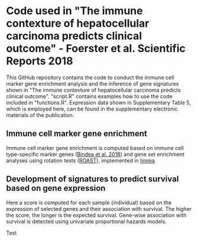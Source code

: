 # Code used in "The immune contexture of hepatocellular carcinoma predicts clinical outcome" - Foerster et al. Scientific Reports 2018
This GitHub repository contains the code to conduct the immune cell marker gene enrichment analysis and the inference of gene signatures shown in "The immune contexture of hepatocellular carcinoma predicts clinical outcome".
"script.R" contains examples how to use the code included in "functions.R". Expression data shown in Supplementary Table 5, which is employed here, can be found in the supplementary electronic materials of the publication.

## Immune cell marker gene enrichment
Immune cell marker gene enrichment is computed based on immune cell type-specific marker genes ([Bindea et al. 2018](http://www.cell.com/immunity/fulltext/S1074-7613(13)00437-8)) and gene set enrichment analyses using rotation tests ([ROAST](https://academic.oup.com/bioinformatics/article/26/17/2176/200022)), implemented in [limma](https://www.bioconductor.org/packages/release/bioc/html/limma.html).


## Development of signatures to predict survival based on gene expression
Here a score is computed for each sample (individual) based on the expression of selected genes and their association with survival. The higher the score, the longer is the expected survival. Gene-wise association with survival is detected using univariate proportional hazards models.

Test
